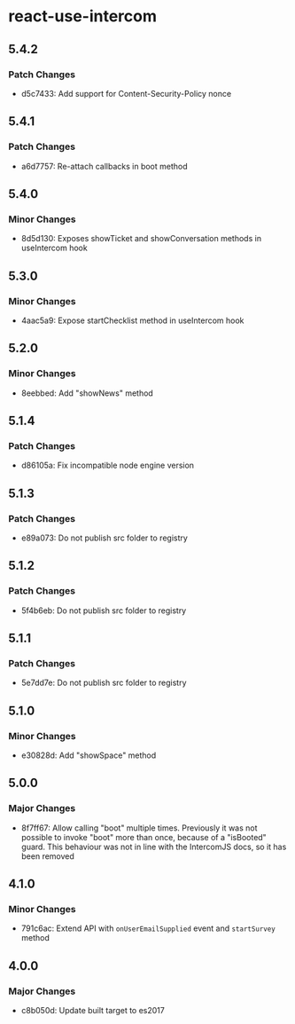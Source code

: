 # react-use-intercom

## 5.4.2

### Patch Changes

- d5c7433: Add support for Content-Security-Policy nonce

## 5.4.1

### Patch Changes

- a6d7757: Re-attach callbacks in boot method

## 5.4.0

### Minor Changes

- 8d5d130: Exposes showTicket and showConversation methods in useIntercom hook

## 5.3.0

### Minor Changes

- 4aac5a9: Expose startChecklist method in useIntercom hook

## 5.2.0

### Minor Changes

- 8eebbed: Add "showNews" method

## 5.1.4

### Patch Changes

- d86105a: Fix incompatible node engine version

## 5.1.3

### Patch Changes

- e89a073: Do not publish src folder to registry

## 5.1.2

### Patch Changes

- 5f4b6eb: Do not publish src folder to registry

## 5.1.1

### Patch Changes

- 5e7dd7e: Do not publish src folder to registry

## 5.1.0

### Minor Changes

- e30828d: Add "showSpace" method

## 5.0.0

### Major Changes

- 8f7ff67: Allow calling "boot" multiple times. Previously it was not possible to invoke "boot" more than once, because of a "isBooted" guard. This behaviour was not in line with the IntercomJS docs, so it has been removed

## 4.1.0

### Minor Changes

- 791c6ac: Extend API with `onUserEmailSupplied` event and `startSurvey` method

## 4.0.0

### Major Changes

- c8b050d: Update built target to es2017
